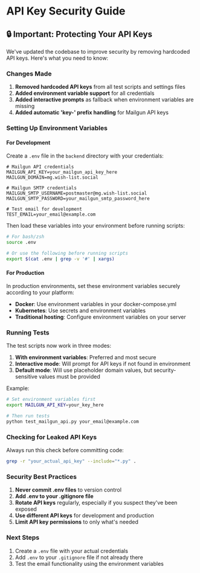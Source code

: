 # API Key Security Guide

## 🔒 Important: Protecting Your API Keys

We've updated the codebase to improve security by removing hardcoded API keys. Here's what you need to know:

### Changes Made

1. **Removed hardcoded API keys** from all test scripts and settings files
2. **Added environment variable support** for all credentials
3. **Added interactive prompts** as fallback when environment variables are missing
4. **Added automatic 'key-' prefix handling** for Mailgun API keys

### Setting Up Environment Variables

#### For Development

Create a `.env` file in the `backend` directory with your credentials:

```
# Mailgun API credentials
MAILGUN_API_KEY=your_mailgun_api_key_here
MAILGUN_DOMAIN=mg.wish-list.social

# Mailgun SMTP credentials
MAILGUN_SMTP_USERNAME=postmaster@mg.wish-list.social
MAILGUN_SMTP_PASSWORD=your_mailgun_smtp_password_here

# Test email for development
TEST_EMAIL=your_email@example.com
```

Then load these variables into your environment before running scripts:

```bash
# For bash/zsh
source .env

# Or use the following before running scripts
export $(cat .env | grep -v '#' | xargs)
```

#### For Production

In production environments, set these environment variables securely according to your platform:

- **Docker**: Use environment variables in your docker-compose.yml
- **Kubernetes**: Use secrets and environment variables
- **Traditional hosting**: Configure environment variables on your server

### Running Tests

The test scripts now work in three modes:

1. **With environment variables**: Preferred and most secure
2. **Interactive mode**: Will prompt for API keys if not found in environment
3. **Default mode**: Will use placeholder domain values, but security-sensitive values must be provided

Example:

```bash
# Set environment variables first
export MAILGUN_API_KEY=your_key_here

# Then run tests
python test_mailgun_api.py your_email@example.com
```

### Checking for Leaked API Keys

Always run this check before committing code:

```bash
grep -r "your_actual_api_key" --include="*.py" .
```

### Security Best Practices

1. **Never commit .env files** to version control
2. **Add .env to your .gitignore file**
3. **Rotate API keys** regularly, especially if you suspect they've been exposed
4. **Use different API keys** for development and production
5. **Limit API key permissions** to only what's needed

### Next Steps

1. Create a `.env` file with your actual credentials
2. Add `.env` to your `.gitignore` file if not already there
3. Test the email functionality using the environment variables 